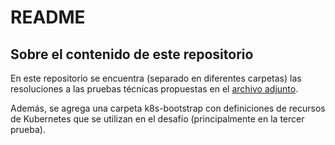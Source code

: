 # README

## Sobre el contenido de este repositorio

En este repositorio se encuentra (separado en diferentes carpetas) las resoluciones a las pruebas técnicas propuestas en el [archivo adjunto](prueba-tecnica.pdf).

Además, se agrega una carpeta k8s-bootstrap con definiciones de recursos de Kubernetes que se utilizan en el desafío (principalmente en la tercer prueba).

